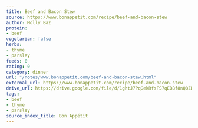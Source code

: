 ```yaml
---
title: Beef and Bacon Stew
source: https://www.bonappetit.com/recipe/beef-and-bacon-stew
author: Molly Baz
protein:
- beef
vegetarian: false
herbs:
- thyme
- parsley
feeds: 0
rating: 0
category: dinner
url: "/notes/www.bonappetit.com/beef-and-bacon-stew.html"
external_url: https://www.bonappetit.com/recipe/beef-and-bacon-stew
drive_url: https://drive.google.com/file/d/1ghtJ7PqGekRfsFS7qEBBf8nQ8ZDphUIx/view?usp=drive_link
tags:
- beef
- thyme
- parsley
source_index_title: Bon Appétit
---
```



